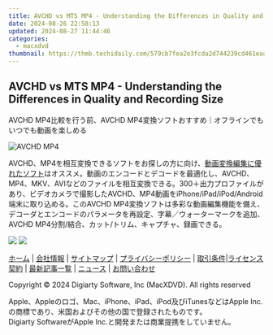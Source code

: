 ```yaml
---
title: AVCHD vs MTS MP4 - Understanding the Differences in Quality and Recording Size
date: 2024-08-26 22:58:13
updated: 2024-08-27 11:44:46
categories:
  - macxdvd
thumbnail: https://thmb.techidaily.com/579cb7fea2e3fcda2d744239cd461eaad31f6bb8cae52b9dfe0e180c13eb7675.jpg
---
```


## AVCHD vs MTS MP4 - Understanding the Differences in Quality and Recording Size

AVCHD MP4比較を行う前、AVCHD MP4変換ソフトおすすめ｜オフラインでもいつでも動画を楽しめる

![AVCHD MP4](https://www.macxdvd.com/blog/img/avchd-mp4-convert.jpg)

AVCHD、MP4を相互変換できるソフトをお探しの方に向け、[動画変換編集に優れたソフト](https://tools.techidaily.com/macxdvd/products/)はオススメ。動画のエンコードとデコードを最適化し、AVCHD、MP4、MKV、AVIなどのファイルを相互変換できる。300＋出力プロファイルがあり、ビデオカメラで撮影したAVCHD、MP4動画をiPhone/iPad/iPod/Android端末に取り込める。このAVCHD MP4変換ソフトは多彩な動画編集機能を備え、デコーダとエンコードのパラメータを再設定、字幕／ウォーターマークを追加、AVCHD MP4分割/結合、カット/トリム、キャプチャ、録画できる。

[![](https://www.macxdvd.com/blog/new-fourteen/btnm.png)](https://tools.techidaily.com/macxdvd/products/) [![](https://www.macxdvd.com/blog/new-fourteen/btnw.png)](https://tools.techidaily.com/macxdvd/products/) 



[ホーム](https://tools.techidaily.com/macxdvd/products/) | [会社情報](https://tools.techidaily.com/macxdvd/products/) | [サイトマップ](https://tools.techidaily.com/macxdvd/products/) | [プライバシーポリシー](https://tools.techidaily.com/macxdvd/products/) | [取引条件](https://tools.techidaily.com/macxdvd/products/)|[ライセンス契約](https://tools.techidaily.com/macxdvd/products/) | [最新記事一覧](https://tools.techidaily.com/macxdvd/products/) | [ニュース](https://tools.techidaily.com/macxdvd/products/) | [お問い合わせ](https://tools.techidaily.com/macxdvd/products/)

Copyright © 2024 Digiarty Software, Inc (MacXDVD). All rights reserved

Apple、Appleのロゴ、Mac、iPhone、iPad、iPod及びiTunesなどはApple Inc.の商標であり、米国およびその他の国で登録されたものです。  
Digiarty SoftwareがApple Inc.と開発または商業提携をしていません。

<ins class="adsbygoogle"
     style="display:block"
     data-ad-format="autorelaxed"
     data-ad-client="ca-pub-7571918770474297"
     data-ad-slot="1223367746"></ins>



<ins class="adsbygoogle"
     style="display:block"
     data-ad-client="ca-pub-7571918770474297"
     data-ad-slot="8358498916"
     data-ad-format="auto"
     data-full-width-responsive="true"></ins>
